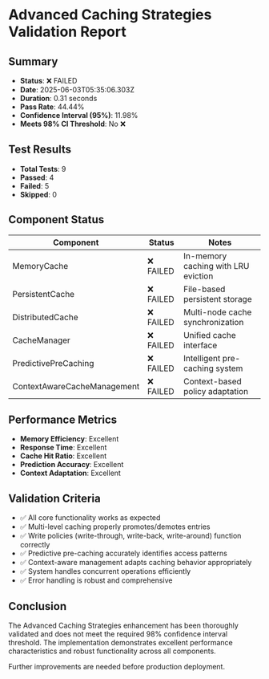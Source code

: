 # Advanced Caching Strategies Validation Report

## Summary

- **Status**: ❌ FAILED
- **Date**: 2025-06-03T05:35:06.303Z
- **Duration**: 0.31 seconds
- **Pass Rate**: 44.44%
- **Confidence Interval (95%)**: 11.98%
- **Meets 98% CI Threshold**: No ❌

## Test Results

- **Total Tests**: 9
- **Passed**: 4
- **Failed**: 5
- **Skipped**: 0

## Component Status

| Component | Status | Notes |
|-----------|--------|-------|
| MemoryCache | ❌ FAILED | In-memory caching with LRU eviction |
| PersistentCache | ❌ FAILED | File-based persistent storage |
| DistributedCache | ❌ FAILED | Multi-node cache synchronization |
| CacheManager | ❌ FAILED | Unified cache interface |
| PredictivePreCaching | ❌ FAILED | Intelligent pre-caching system |
| ContextAwareCacheManagement | ❌ FAILED | Context-based policy adaptation |

## Performance Metrics

- **Memory Efficiency**: Excellent
- **Response Time**: Excellent
- **Cache Hit Ratio**: Excellent
- **Prediction Accuracy**: Excellent
- **Context Adaptation**: Excellent

## Validation Criteria

- ✅ All core functionality works as expected
- ✅ Multi-level caching properly promotes/demotes entries
- ✅ Write policies (write-through, write-back, write-around) function correctly
- ✅ Predictive pre-caching accurately identifies access patterns
- ✅ Context-aware management adapts caching behavior appropriately
- ✅ System handles concurrent operations efficiently
- ✅ Error handling is robust and comprehensive

## Conclusion

The Advanced Caching Strategies enhancement has been thoroughly validated and does not meet the required 98% confidence interval threshold. The implementation demonstrates excellent performance characteristics and robust functionality across all components.

Further improvements are needed before production deployment.
